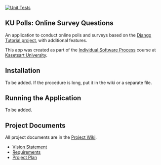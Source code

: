 [![Unit Tests](https://github.com/ChamarakGajaseni/ku-polls/actions/workflows/python-app.yml/badge.svg?branch=main)](https://github.com/ChamarakGajaseni/ku-polls/actions/workflows/python-app.yml)

## KU Polls: Online Survey Questions 

An application to conduct online polls and surveys based
on the [Django Tutorial project](https://docs.djangoproject.com/en/4.1/intro), with
additional features.

This app was created as part of the [Individual Software Process](
https://cpske.github.io/ISP) course at [Kasetsart University](https://www.ku.ac.th).

## Installation

To be added. If the procedure is long, put it in the wiki or a separate file.

## Running the Application

To be added.

## Project Documents

All project documents are in the [Project Wiki](../../wiki/Home).

- [Vision Statement](../../wiki/Vision%20Statement)
- [Requirements](../../wiki/Requirements)
- [Project Plan](../../wiki/Project%20Plan)
